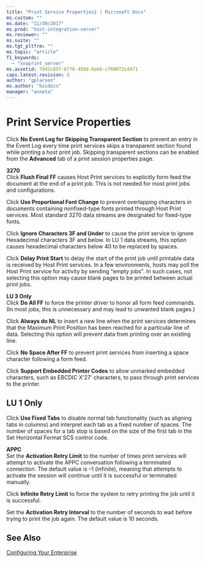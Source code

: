 ```yaml
---
title: "Print Service Properties1 | Microsoft Docs"
ms.custom: ""
ms.date: "11/30/2017"
ms.prod: "host-integration-server"
ms.reviewer: ""
ms.suite: ""
ms.tgt_pltfrm: ""
ms.topic: "article"
f1_keywords: 
  - "snaprint_server"
ms.assetid: 7d42c85f-67f8-458d-8abb-cf60072cd471
caps.latest.revision: 3
author: "gplarsen"
ms.author: "hisdocs"
manager: "anneta"
---
```

# Print Service Properties
Click **No Event Log for Skipping Transparent Section** to prevent an entry in the Event Log every time print services skips a transparent section found while printing a host print job. Skipping transparent sections can be enabled from the **Advanced** tab of a print session properties page.  
  
 **3270**  
 Click **Flush Final FF** causes Host Print services to explicitly form feed the document at the end of a print job. This is not needed for most print jobs and configurations.  
  
 Click **Use Proportional Font Change** to prevent overlapping characters in documents containing nonfixed-type fonts printed through Host Print services. Most standard 3270 data streams are designated for fixed-type fonts.  
  
 Click **Ignore Characters 3F and Under** to cause the print service to ignore Hexadecimal characters 3F and below. In LU 1 data streams, this option causes hexadecimal characters below 40 to be replaced by spaces.  
  
 Click **Delay Print Start** to delay the start of the print job until printable data is received by Host Print services. In a few environments, hosts may poll the Host Print service for activity by sending "empty jobs". In such cases, not selecting this option may cause blank pages to be printed between actual print jobs.  
  
 **LU 3 Only**  
 Click **Do All FF** to force the printer driver to honor all form feed commands. (In most jobs, this is unnecessary and may lead to unwanted blank pages.)  
  
 Click **Always do NL** to insert a new line when the print services determines that the Maximum Print Position has been reached for a particular line of data. Selecting this option will prevent data from printing over an existing line.  
  
 Click **No Space After FF** to prevent print services from inserting a space character following a form feed.  
  
 Click **Support Embedded Printer Codes** to allow unmarked embedded characters, such as EBCDIC X'27' characters, to pass through print services to the printer.  
  
## LU 1 Only  
 Click **Use Fixed Tabs** to disable normal tab functionality (such as aligning tabs in columns) and interpret each tab as a fixed number of spaces. The number of spaces for a tab stop is based on the size of the first tab in the Set Horizontal Format SCS control code.  
  
 **APPC**  
 Set the **Activation Retry Limit** to the number of times print services will attempt to activate the APPC conversation following a terminated connection. The default value is –1 (infinite), meaning that attempts to activate the session will continue until it is successful or terminated manually.  
  
 Click **Infinite Retry Limit** to force the system to retry printing the job until it is successful.  
  
 Set the **Activation Retry Interval** to the number of seconds to wait before trying to print the job again. The default value is 10 seconds.  
  
## See Also  
 [Configuring Your Enterprise](../core/configuring-your-enterprise1.md)